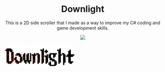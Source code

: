 <h1 align="center">Downlight</h1>

<div style="text-align: center">This is a 2D side scroller that I made as a way to improve my C# coding and game development skills.</div> 

<p align="center">
  <img src="C:/Users/Connor Lee/Documents/GitHub/Downlight/DownLight/Pictures/Downlight_Title25.png">
</p>

![Game Title.](DownLight/Pictures/Downlight_Title25.png)
